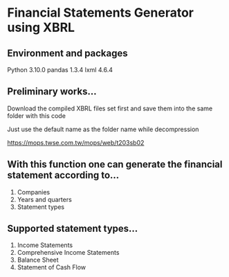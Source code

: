 # Financial Statements Generator using XBRL

## Environment and packages

Python 3.10.0
pandas 1.3.4
lxml 4.6.4

## Preliminary works...
Download the compiled XBRL files set first and save them into the same folder with this code 

Just use the default name as the folder name while decompression 

https://mops.twse.com.tw/mops/web/t203sb02 



## With this function one can generate the financial statement according to...
1. Companies
2. Years and quarters
3. Statement types

## Supported statement types...

1. Income Statements
2. Comprehensive Income Statements
3. Balance Sheet
4. Statement of Cash Flow
